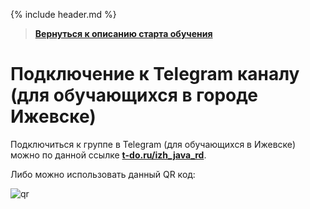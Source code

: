{% include header.md %}

>
>**[Вернуться к описанию старта обучения]({{site.materialsurl}}general/education_start)**
>   

Подключение к Telegram каналу (для обучающихся в городе Ижевске)
===

Подключиться к группе в Telegram (для обучающихся в Ижевске) можно по данной ссылке **[t-do.ru/izh_java_rd](https://t-do.ru/izh_java_rd)**.

Либо можно использовать данный QR код:  
  
![qr]({{site.materialsurl}}general/img/qr-code-t-do.gif)
